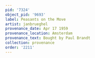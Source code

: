 ```yaml
---
pid: '7324'
object_pid: '9693'
label: Peasants on the Move
artist: janbrueghel
provenance_date: Apr 17 1959
provenance_location: Amsterdam
provenance_text: Bought by Paul Brandt
collection: provenance
order: '2211'
---
```

